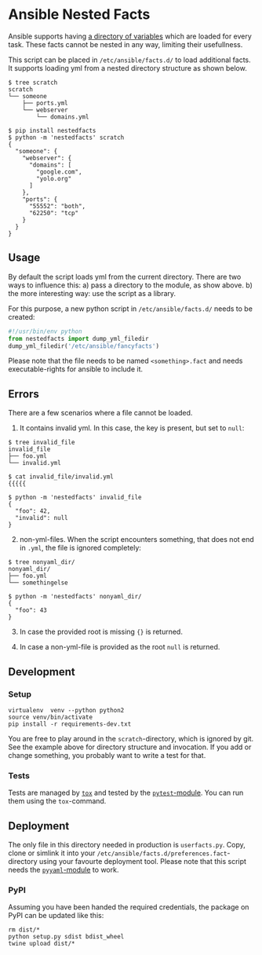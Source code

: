 # Ansible Nested Facts

Ansible supports having [a directory of variables](http://docs.ansible.com/ansible/playbooks_variables.html#local-facts-facts-d)
which are loaded for every task. These facts cannot be nested in any way,
limiting their usefullness.

This script can be placed in `/etc/ansible/facts.d/` to load additional
facts. It supports loading yml from a nested directory structure as
shown below.

```
$ tree scratch
scratch
└── someone
    ├── ports.yml
    └── webserver
        └── domains.yml

$ pip install nestedfacts
$ python -m 'nestedfacts' scratch 
{
  "someone": {
    "webserver": {
      "domains": [
        "google.com", 
        "yolo.org"
      ]
    }, 
    "ports": {
      "55552": "both", 
      "62250": "tcp"
    }
  }
}
```

## Usage

By default the script loads yml from the current directory. There are
two ways to influence this: a) pass a directory to the module, as show
above. b) the more interesting way: use the script as a library.

For this purpose, a new python script in `/etc/ansible/facts.d/` needs
to be created:

```python
#!/usr/bin/env python
from nestedfacts import dump_yml_filedir
dump_yml_filedir('/etc/ansible/fancyfacts')
```

Please note that the file needs to be named `<something>.fact` and needs
executable-rights for ansible to include it.

## Errors

There are a few scenarios where a file cannot be loaded.

1. It contains invalid yml. In this case, the key is present, but set to
`null`:

```
$ tree invalid_file
invalid_file
├── foo.yml
└── invalid.yml

$ cat invalid_file/invalid.yml
{{{{{

$ python -m 'nestedfacts' invalid_file
{
  "foo": 42,
  "invalid": null
}
```

2. non-yml-files. When the script encounters something, that does not
end in `.yml`, the file is ignored completely:

```
$ tree nonyaml_dir/
nonyaml_dir/
├── foo.yml
└── somethingelse

$ python -m 'nestedfacts' nonyaml_dir/
{
  "foo": 43
}
```

3. In case the provided root is missing `{}` is returned.

4. In case a non-yml-file is provided as the root `null` is returned.

## Development

### Setup

```
virtualenv  venv --python python2
source venv/bin/activate
pip install -r requirements-dev.txt
```

You are free to play around in the `scratch`-directory, which is ignored
by git. See the example above for directory structure and invocation. If
you add or change something, you probably want to write a test for that.

### Tests

Tests are managed by [`tox`](https://tox.readthedocs.io) and tested by
the [`pytest`-module](http://doc.pytest.org). You can run them using the
`tox`-command.

## Deployment

The only file in this directory needed in production is `userfacts.py`.
Copy, clone or simlink it into your `/etc/ansible/facts.d/preferences.fact`-
directory using your favourte deployment tool. Please note that this
script needs the [`pyyaml`-module](http://pyyaml.org) to work.

### PyPI

Assuming you have been handed the required credentials, the package on
PyPI can be updated like this:

```
rm dist/*
python setup.py sdist bdist_wheel
twine upload dist/*
```
